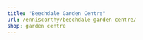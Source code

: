 ```yaml
---
title: "Beechdale Garden Centre"
url: /enniscorthy/beechdale-garden-centre/
shop: garden centre
---
```

